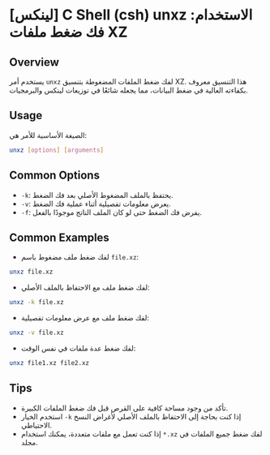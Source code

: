 # [لينكس] C Shell (csh) unxz الاستخدام: فك ضغط ملفات XZ

## Overview
يستخدم أمر `unxz` لفك ضغط الملفات المضغوطة بتنسيق XZ. هذا التنسيق معروف بكفاءته العالية في ضغط البيانات، مما يجعله شائعًا في توزيعات لينكس والبرمجيات.

## Usage
الصيغة الأساسية للأمر هي:

```bash
unxz [options] [arguments]
```

## Common Options
- `-k`: يحتفظ بالملف المضغوط الأصلي بعد فك الضغط.
- `-v`: يعرض معلومات تفصيلية أثناء عملية فك الضغط.
- `-f`: يفرض فك الضغط حتى لو كان الملف الناتج موجودًا بالفعل.

## Common Examples
- لفك ضغط ملف مضغوط باسم `file.xz`:

```bash
unxz file.xz
```

- لفك ضغط ملف مع الاحتفاظ بالملف الأصلي:

```bash
unxz -k file.xz
```

- لفك ضغط ملف مع عرض معلومات تفصيلية:

```bash
unxz -v file.xz
```

- لفك ضغط عدة ملفات في نفس الوقت:

```bash
unxz file1.xz file2.xz
```

## Tips
- تأكد من وجود مساحة كافية على القرص قبل فك ضغط الملفات الكبيرة.
- استخدم الخيار `-k` إذا كنت بحاجة إلى الاحتفاظ بالملف الأصلي لأغراض النسخ الاحتياطي.
- إذا كنت تعمل مع ملفات متعددة، يمكنك استخدام `*.xz` لفك ضغط جميع الملفات في مجلد.